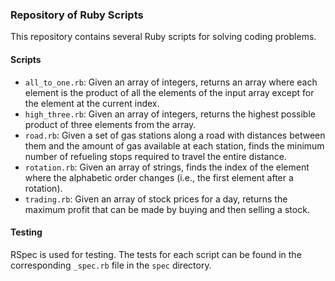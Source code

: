 ### Repository of Ruby Scripts

This repository contains several Ruby scripts for solving coding problems.

#### Scripts
- `all_to_one.rb`: Given an array of integers, returns an array where each element is the product of all the elements of the input array except for the element at the current index.
- `high_three.rb`: Given an array of integers, returns the highest possible product of three elements from the array.
- `road.rb`: Given a set of gas stations along a road with distances between them and the amount of gas available at each station, finds the minimum number of refueling stops required to travel the entire distance.
- `rotation.rb`: Given an array of strings, finds the index of the element where the alphabetic order changes (i.e., the first element after a rotation).
- `trading.rb`: Given an array of stock prices for a day, returns the maximum profit that can be made by buying and then selling a stock. 

#### Testing
RSpec is used for testing. The tests for each script can be found in the corresponding `_spec.rb` file in the `spec` directory.